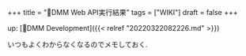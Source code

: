 +++
title = "📝DMM Web API実行結果"
tags = ["WIKI"]
draft = false
+++

up: [📝DMM Development]({{< relref "20220322082226.md" >}})

いつもよくわからなくなるのでメモしておく.
